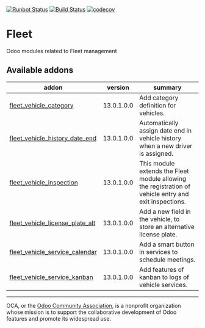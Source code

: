 [![Runbot Status](https://runbot.odoo-community.org/runbot/badge/flat/291/13.0.svg)](https://runbot.odoo-community.org/runbot/repo/github-com-oca-fleet-291)
[![Build Status](https://travis-ci.com/OCA/fleet.svg?branch=13.0)](https://travis-ci.com/OCA/fleet)
[![codecov](https://codecov.io/gh/OCA/fleet/branch/13.0/graph/badge.svg)](https://codecov.io/gh/OCA/fleet)

# Fleet

Odoo modules related to Fleet management

<!-- prettier-ignore-start -->
[//]: # (addons)

Available addons
----------------
addon | version | summary
--- | --- | ---
[fleet_vehicle_category](fleet_vehicle_category/) | 13.0.1.0.0 | Add category definition for vehicles.
[fleet_vehicle_history_date_end](fleet_vehicle_history_date_end/) | 13.0.1.0.0 | Automatically assign date end in vehicle history when a new driver is assigned.
[fleet_vehicle_inspection](fleet_vehicle_inspection/) | 13.0.1.0.0 | This module extends the Fleet module allowing the registration of vehicle entry and exit inspections.
[fleet_vehicle_license_plate_alt](fleet_vehicle_license_plate_alt/) | 13.0.1.0.0 | Add a new field in the vehicle, to store an alternative license plate.
[fleet_vehicle_service_calendar](fleet_vehicle_service_calendar/) | 13.0.1.0.0 | Add a smart button in services to schedule meetings.
[fleet_vehicle_service_kanban](fleet_vehicle_service_kanban/) | 13.0.1.0.0 | Add features of kanban to logs of vehicle services.

[//]: # (end addons)
<!-- prettier-ignore-end -->

----

OCA, or the [Odoo Community Association](http://odoo-community.org/), is a nonprofit organization whose
mission is to support the collaborative development of Odoo features and
promote its widespread use.
